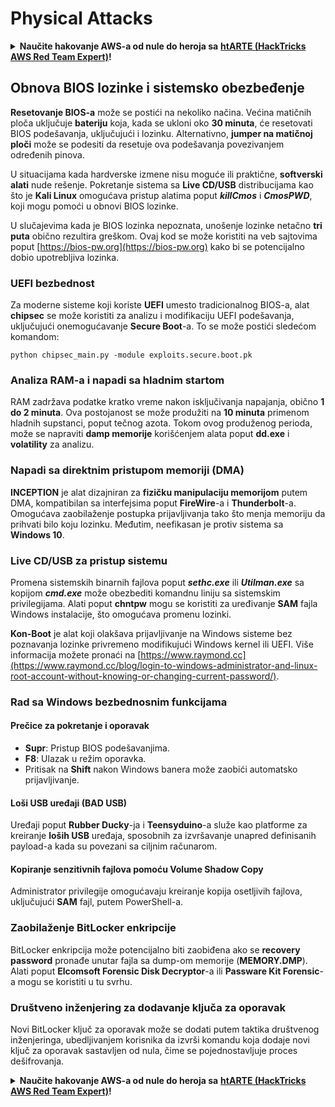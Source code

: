 # Physical Attacks

<details>

<summary><strong>Naučite hakovanje AWS-a od nule do heroja sa</strong> <a href="https://training.hacktricks.xyz/courses/arte"><strong>htARTE (HackTricks AWS Red Team Expert)</strong></a><strong>!</strong></summary>

Drugi načini podrške HackTricks-u:

* Ako želite da vidite **vašu kompaniju reklamiranu na HackTricks-u** ili **preuzmete HackTricks u PDF formatu** proverite [**SUBSCRIPTION PLANS**](https://github.com/sponsors/carlospolop)!
* Nabavite [**zvanični PEASS & HackTricks swag**](https://peass.creator-spring.com)
* Otkrijte [**The PEASS Family**](https://opensea.io/collection/the-peass-family), našu kolekciju ekskluzivnih [**NFT-ova**](https://opensea.io/collection/the-peass-family)
* **Pridružite se** 💬 [**Discord grupi**](https://discord.gg/hRep4RUj7f) ili [**telegram grupi**](https://t.me/peass) ili nas **pratite** na **Twitter-u** 🐦 [**@carlospolopm**](https://twitter.com/hacktricks\_live)**.**
* **Podelite svoje hakovanje trikove slanjem PR-ova na** [**HackTricks**](https://github.com/carlospolop/hacktricks) i [**HackTricks Cloud**](https://github.com/carlospolop/hacktricks-cloud) github repozitorijume.

</details>

## Obnova BIOS lozinke i sistemsko obezbeđenje

**Resetovanje BIOS-a** može se postići na nekoliko načina. Većina matičnih ploča uključuje **bateriju** koja, kada se ukloni oko **30 minuta**, će resetovati BIOS podešavanja, uključujući i lozinku. Alternativno, **jumper na matičnoj ploči** može se podesiti da resetuje ova podešavanja povezivanjem određenih pinova.

U situacijama kada hardverske izmene nisu moguće ili praktične, **softverski alati** nude rešenje. Pokretanje sistema sa **Live CD/USB** distribucijama kao što je **Kali Linux** omogućava pristup alatima poput _**killCmos**_ i _**CmosPWD**_, koji mogu pomoći u obnovi BIOS lozinke.

U slučajevima kada je BIOS lozinka nepoznata, unošenje lozinke netačno **tri puta** obično rezultira greškom. Ovaj kod se može koristiti na veb sajtovima poput [https://bios-pw.org](https://bios-pw.org) kako bi se potencijalno dobio upotrebljiva lozinka.

### UEFI bezbednost

Za moderne sisteme koji koriste **UEFI** umesto tradicionalnog BIOS-a, alat **chipsec** se može koristiti za analizu i modifikaciju UEFI podešavanja, uključujući onemogućavanje **Secure Boot**-a. To se može postići sledećom komandom:

`python chipsec_main.py -module exploits.secure.boot.pk`

### Analiza RAM-a i napadi sa hladnim startom

RAM zadržava podatke kratko vreme nakon isključivanja napajanja, obično **1 do 2 minuta**. Ova postojanost se može produžiti na **10 minuta** primenom hladnih supstanci, poput tečnog azota. Tokom ovog produženog perioda, može se napraviti **damp memorije** korišćenjem alata poput **dd.exe** i **volatility** za analizu.

### Napadi sa direktnim pristupom memoriji (DMA)

**INCEPTION** je alat dizajniran za **fizičku manipulaciju memorijom** putem DMA, kompatibilan sa interfejsima poput **FireWire**-a i **Thunderbolt**-a. Omogućava zaobilaženje postupka prijavljivanja tako što menja memoriju da prihvati bilo koju lozinku. Međutim, neefikasan je protiv sistema sa **Windows 10**.

### Live CD/USB za pristup sistemu

Promena sistemskih binarnih fajlova poput _**sethc.exe**_ ili _**Utilman.exe**_ sa kopijom _**cmd.exe**_ može obezbediti komandnu liniju sa sistemskim privilegijama. Alati poput **chntpw** mogu se koristiti za uređivanje **SAM** fajla Windows instalacije, što omogućava promenu lozinki.

**Kon-Boot** je alat koji olakšava prijavljivanje na Windows sisteme bez poznavanja lozinke privremeno modifikujući Windows kernel ili UEFI. Više informacija možete pronaći na [https://www.raymond.cc](https://www.raymond.cc/blog/login-to-windows-administrator-and-linux-root-account-without-knowing-or-changing-current-password/).

### Rad sa Windows bezbednosnim funkcijama

#### Prečice za pokretanje i oporavak

* **Supr**: Pristup BIOS podešavanjima.
* **F8**: Ulazak u režim oporavka.
* Pritisak na **Shift** nakon Windows banera može zaobići automatsko prijavljivanje.

#### Loši USB uređaji (BAD USB)

Uređaji poput **Rubber Ducky**-ja i **Teensyduino**-a služe kao platforme za kreiranje **loših USB** uređaja, sposobnih za izvršavanje unapred definisanih payload-a kada su povezani sa ciljnim računarom.

#### Kopiranje senzitivnih fajlova pomoću Volume Shadow Copy

Administrator privilegije omogućavaju kreiranje kopija osetljivih fajlova, uključujući **SAM** fajl, putem PowerShell-a.

### Zaobilaženje BitLocker enkripcije

BitLocker enkripcija može potencijalno biti zaobiđena ako se **recovery password** pronađe unutar fajla sa dump-om memorije (**MEMORY.DMP**). Alati poput **Elcomsoft Forensic Disk Decryptor**-a ili **Passware Kit Forensic**-a mogu se koristiti u tu svrhu.

### Društveno inženjering za dodavanje ključa za oporavak

Novi BitLocker ključ za oporavak može se dodati putem taktika društvenog inženjeringa, ubedljivanjem korisnika da izvrši komandu koja dodaje novi ključ za oporavak sastavljen od nula, čime se pojednostavljuje proces dešifrovanja.

<details>

<summary><strong>Naučite hakovanje AWS-a od nule do heroja sa</strong> <a href="https://training.hacktricks.xyz/courses/arte"><strong>htARTE (HackTricks AWS Red Team Expert)</strong></a><strong>!</strong></summary>

Drugi načini podrške HackTricks-u:

* Ako želite da vidite **vašu kompaniju reklamiranu na HackTricks-u** ili **preuzmete HackTricks u PDF formatu** proverite [**SUBSCRIPTION PLANS**](https://github.com/sponsors/carlospolop)!
* Nabavite [**zvanični PEASS & HackTricks swag**](https://peass.creator-spring.com)
* Otkrijte [**The PEASS Family**](https://opensea.io/collection/the-peass-family), našu kolekciju ekskluzivnih [**NFT-ova**](https://opensea.io/collection/the-peass-family)
* **Pridružite se** 💬 [**Discord grupi**](https://discord.gg/hRep4RUj7f) ili [**telegram grupi**](https://t.me/peass) ili nas **pratite** na **Twitter-u** 🐦 [**@carlospolopm**](https://twitter.com/hacktricks\_live)**.**
* **Podelite svoje hakovanje trikove slanjem PR-ova na** [**HackTricks**](https://github.com/carlospolop/hacktricks) i [**HackTricks Cloud**](https://github.com/carlospolop/hacktricks-cloud) github repozitorijume.

</details>
